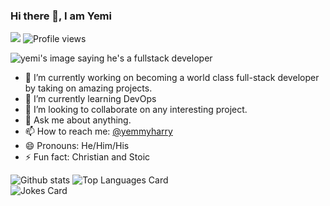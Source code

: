 ### Hi there 👋, I am Yemi

<!-- ![](https://img.shields.io/github/last-commit/yemmyharry/yemmyharry?&style=flat-square)  -->
![](https://img.shields.io/github/followers/yemmyharry?label=Followers&style=flat-square) 
![Profile views](https://gpvc.arturio.dev/yemmyharry) 

<img src="https://media.giphy.com/media/vhFvISxyU1lFjDCXLn/giphy.gif" alt="yemi's image saying he's a fullstack developer">


- 🔭 I’m currently working on becoming a world class full-stack developer by taking on amazing projects.
- 🌱 I’m currently learning DevOps
- 👯 I’m looking to collaborate on any interesting project.
- 💬 Ask me about anything.
- 📫 How to reach me: <a href="https://twitter.com/@yemmyharry">@yemmyharry</a>
- 😄 Pronouns: He/Him/His
- ⚡ Fun fact: Christian and Stoic


![Github stats](https://github-readme-stats.vercel.app/api?username=yemmyharry&theme=highcontrast&show_icons=true&count_private=true)
![Top Languages Card](https://github-readme-stats.vercel.app/api/top-langs/?username=yemmyharry&layout=compact)
<br />
![Jokes Card](https://readme-jokes.vercel.app/api)  
